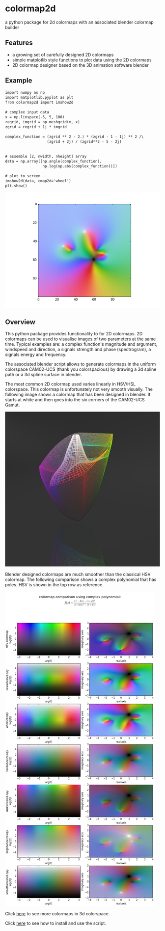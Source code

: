 # colormap2d
a python package for 2d colormaps with an associated 
blender colormap builder

## Features
* a growing set of carefully designed 2D colormaps
* simple matplotlib style functions to plot data using the 2D colormaps
* 2D colormap designer based on the 3D animation software blender

## Example
```
import numpy as np
import matplotlib.pyplot as plt
from colormap2d import imshow2d

# complex input data
x = np.linspace(-5, 5, 100)
regrid, imgrid = np.meshgrid(x, x)
zgrid = regrid + 1j * imgrid

complex_function = (zgrid ** 2 - 2.) * (zgrid - 1 - 1j) ** 2 /\
                   (zgrid + 2j) / (zgrid**2 - 5 - 2j)


# assemble [2, nwidth, nheight] array
data = np.array([np.angle(complex_function),
                 np.log(np.abs(complex_function))])

# plot to screen
imshow2d(data, cmap2d='wheel')
plt.show()
```
![simple example](images/simple_example.png)

## Overview
This python package provides functionality to for 2D colormaps.  2D colormaps
can be used to visualise images of two parameters at the same time. Typical
examples are: a complex function's magnitude and argument, windspeed and
direction, a signals strength and phase (spectrogram), a signals energy and
frequency.

The associated blender script allows to generate colormaps in the uniform
colorspace CAM02-UCS (thank you colorspacious) by drawing a 3d spline path or a
3d spline surface in blender.

The most common 2D colormap used varies linearly in HSV/HSL colorspace. This
colormap is unfortunately not very smooth visually. The following image shows a
colormap that has been designed in blender. It starts at white and then goes
into the six corners of the CAM02-UCS Gamut.

![brightwheel2d](images/brightwheel2d.png)

Blender designed colormaps are much smoother than the classical HSV colormap.
The following comparison shows a complex polynomial that has poles. HSV
is shown in the top row as reference.

![poles and zeros function](images/poles_and_zeros.png)

Click [here](doc/gallery.md) to see more colormaps in 3d colorspace.

Click [here](doc/install.md) to see how to install and use the script.
